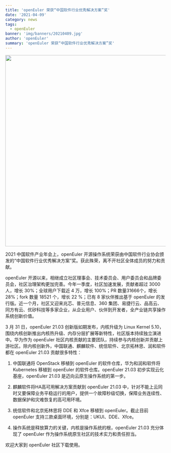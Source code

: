 ```yaml
---
title: 'openEuler 荣获“中国软件行业优秀解决方案”奖'
date: '2021-04-09'
category: news
tags:
  - openEuler
banner: 'img/banners/20210409.jpg'
author: 'openEuler'
summary: 'openEuler 荣获“中国软件行业优秀解决方案”奖'
---
```


<p><img src="/img/news/20210409-hangye/20210409.jpg" width="600"></p>

2021 中国软件产业年会上，openEuler 开源操作系统荣获由中国软件行业协会颁发的“中国软件行业优秀解决方案”奖。获此殊荣，离不开社区全体成员的努力和贡献。

openEuler 开源以来，相继成立社区理事会、技术委员会、用户委员会和品牌委员会，社区治理架构更加完善。今年一季度，社区加速发展，贡献者超过 3000 人，增长 30%；全球用户下载近 4 万，增长 100%；PR 数量31666个，增长28%；fork 数量 18521 个，增长 22 %；已有 8 家伙伴推出基于 openEuler 的发行版。近一个月，社区又迎来兆芯、普元信息、360 集团、易捷行云、品高云、同方有云、优矽科技等多家企业，从企业用户、伙伴到开发者，全产业链共享操作系统创新价值。

3 月 31 日，openEuler 21.03 创新版如期发布，内核升级为 Linux Kernel 5.10，围绕内核创新推出内核热升级、内存分层扩展等新特性，社区版本持续独立演进中。华为作为 openEuler 社区内核贡献的主要团队，持续参与内核创新并贡献上游社区。除内核创新外，中国联通、麒麟软件、统信软件、北京拓林思、润和软件都在 openEuler 21.03 贡献很多特性：

1. 中国联通将 OpenStack 移植到 openEuler 的软件仓库，华为和润和软件将 Kubernetes 移植到 openEuler 的软件仓库。openEuler 21.03 初步实现云化基座，openEuler 21.03 是迈向云原生操作系统的第一步。

2. 麒麟软件将HA高可用解决方案贡献到 openEuler 21.03 中，针对不能上云同时又要保障业务平稳运行的用户，提供一个故障秒级切换，保障业务连续性、数据保护和灾难恢复的高可用环境。

3. 统信软件和北京拓林思将 DDE 和 Xfce 移植到 openEuler。截止目前 openEuler 支持三款桌面环境，分别是：UKUI、DDE、Xfce。

4. 操作系统是释放算力的关键，内核是操作系统的根，openEuler 21.03 充分体现了 openEuler 作为操作系统原生社区的技术实力和责任担当。

欢迎大家到 openEuler 社区下载使用。
